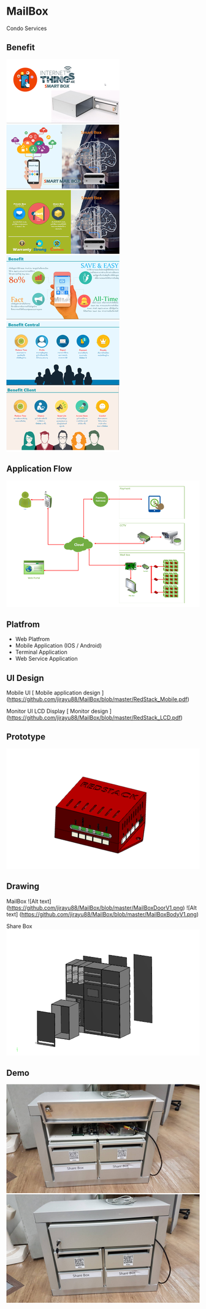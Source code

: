# MailBox
Condo Services

## Benefit
![Alt text](https://github.com/jirayu88/MailBox/blob/master/MailBoxBenefit.png)

## Application Flow
![Alt text](https://github.com/jirayu88/MailBox/blob/master/UserOverView.png)

## Platfrom
- Web Platfrom
- Mobile Application (IOS / Android)
- Terminal Application
- Web Service Application


## UI Design
Mobile UI [ Mobile application design ] (https://github.com/jirayu88/MailBox/blob/master/RedStack_Mobile.pdf)  

Monitor UI
LCD Display [ Monitor design ] (https://github.com/jirayu88/MailBox/blob/master/RedStack_LCD.pdf)  

## Prototype
 ![Alt text](https://github.com/jirayu88/MailBox/blob/master/MCU_prototypeV2.png)

## Drawing
 MailBox
 ![Alt text] (https://github.com/jirayu88/MailBox/blob/master/MailBoxDoorV1.png)
 ![Alt text] (https://github.com/jirayu88/MailBox/blob/master/MailBoxBodyV1.png)
 
 Share Box
 ![Alt text](https://github.com/jirayu88/MailBox/blob/master/ShareBoxV1.png)
 
## Demo
![Alt text](https://github.com/jirayu88/MailBox/blob/master/DemoBoxV1-1.jpg)
![Alt text](https://github.com/jirayu88/MailBox/blob/master/DemoBoxV1-2.jpg)

